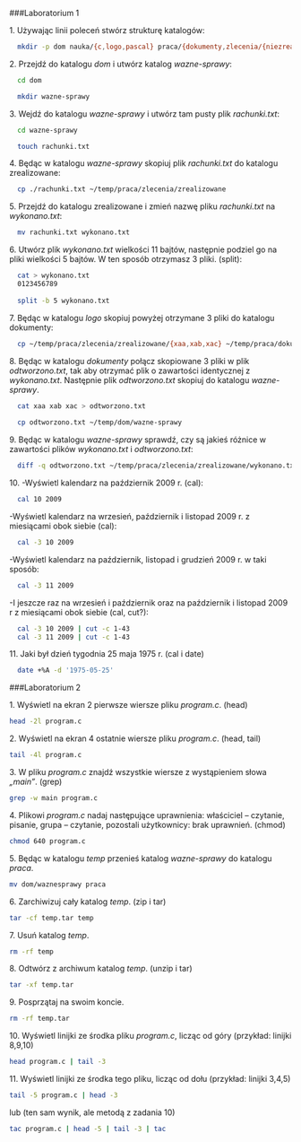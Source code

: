 ###Laboratorium 1

1\. Używając linii poleceń stwórz strukturę katalogów:
```sh
  mkdir -p dom nauka/{c,logo,pascal} praca/{dokumenty,zlecenia/{niezrealizowane,zrealizowane}}
```

2\. Przejdź do katalogu *dom* i utwórz katalog *wazne-sprawy*:
```sh
  cd dom

  mkdir wazne-sprawy
```
  
3\. Wejdź do katalogu *wazne-sprawy* i utwórz tam pusty plik *rachunki.txt*:
```sh
  cd wazne-sprawy

  touch rachunki.txt
```

4\. Będąc w katalogu *wazne-sprawy* skopiuj plik *rachunki.txt* do katalogu zrealizowane:
```sh
  cp ./rachunki.txt ~/temp/praca/zlecenia/zrealizowane
```

5\. Przejdź do katalogu zrealizowane i zmień nazwę pliku *rachunki.txt* na *wykonano.txt*:
```sh
  mv rachunki.txt wykonano.txt
```

6\. Utwórz plik *wykonano.txt* wielkości 11 bajtów, następnie podziel go na pliki wielkości 5 bajtów. W ten sposób otrzymasz 3 pliki. (split):
```sh
  cat > wykonano.txt
  0123456789
  
  split -b 5 wykonano.txt
```
  
7\. Będąc w katalogu *logo* skopiuj powyżej otrzymane 3 pliki do katalogu dokumenty:
```sh
  cp ~/temp/praca/zlecenia/zrealizowane/{xaa,xab,xac} ~/temp/praca/dokumenty
```

8\. Będąc w katalogu *dokumenty* połącz skopiowane 3 pliki w plik *odtworzono.txt*, tak aby otrzymać plik o zawartości identycznej z *wykonano.txt*. 
Następnie plik *odtworzono.txt* skopiuj do katalogu *wazne-sprawy*.
```sh
  cat xaa xab xac > odtworzono.txt
  
  cp odtworzono.txt ~/temp/dom/wazne-sprawy
```

9\. Będąc w katalogu *wazne-sprawy* sprawdź, czy są jakieś różnice w zawartości plików *wykonano.txt* i *odtworzono.txt*:
```sh
  diff -q odtworzono.txt ~/temp/praca/zlecenia/zrealizowane/wykonano.txt 
```

10\. 
-Wyświetl kalendarz na październik 2009 r. (cal):
```sh
  cal 10 2009
```

-Wyświetl kalendarz na wrzesień, październik i listopad 2009 r. z miesiącami obok siebie (cal):  
```sh
  cal -3 10 2009
```

-Wyświetl kalendarz na październik, listopad i grudzień 2009 r. w taki sposób:
```sh
  cal -3 11 2009
```

-I jeszcze raz na wrzesień i październik oraz na październik i listopad 2009 r z miesiącami obok siebie (cal, cut?):
```sh
  cal -3 10 2009 | cut -c 1-43
  cal -3 11 2009 | cut -c 1-43
```

11\. Jaki był dzień tygodnia 25 maja 1975 r. (cal i date)
```sh
  date +%A -d '1975-05-25'
```

###Laboratorium 2

1\. Wyświetl na ekran 2 pierwsze wiersze pliku *program.c*. (head)
```sh
head -2l program.c
```

2\. Wyświetl na ekran 4 ostatnie wiersze pliku *program.c*. (head, tail)
```sh
tail -4l program.c
```

3\. W pliku *program.c* znajdź wszystkie wiersze z wystąpieniem słowa *„main”*. (grep)
```sh
grep -w main program.c
```

4\. Plikowi *program.c* nadaj następujące uprawnienia: właściciel – czytanie, pisanie, grupa – czytanie, pozostali użytkownicy: brak uprawnień. (chmod)
```sh
chmod 640 program.c
```

5\. Będąc w katalogu *temp* przenieś katalog *wazne-sprawy* do katalogu *praca*.
```sh
mv dom/waznesprawy praca
```

6\. Zarchiwizuj cały katalog *temp*. (zip i tar)
```sh
tar -cf temp.tar temp
```

7\. Usuń katalog *temp*.
```sh
rm -rf temp
```

8\. Odtwórz z archiwum katalog *temp*. (unzip i tar)
```sh
tar -xf temp.tar
```

9\. Posprzątaj na swoim koncie.
```sh
rm -rf temp.tar
```

10\. Wyświetl linijki ze środka pliku *program.c*, licząc od góry (przykład: linijki 8,9,10)
```sh
head program.c | tail -3
```

11\. Wyświetl linijki ze środka tego pliku, licząc od dołu (przykład: linijki 3,4,5)
```sh
tail -5 program.c | head -3
```
lub (ten sam wynik, ale metodą z zadania 10)
```sh
tac program.c | head -5 | tail -3 | tac
```
